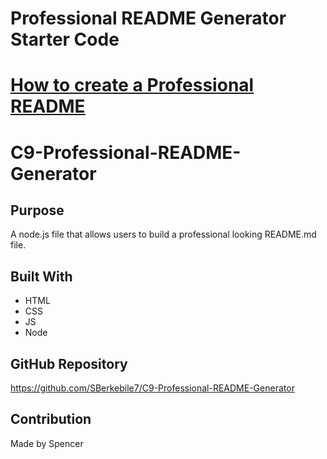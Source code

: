 # Professional README Generator Starter Code

[How to create a Professional README](./readme-guide.md)
=======
# C9-Professional-README-Generator

## Purpose
A node.js file that allows users to build a professional looking README.md file.

## Built With
* HTML
* CSS
* JS
* Node

## GitHub Repository
https://github.com/SBerkebile7/C9-Professional-README-Generator

## Contribution
Made by Spencer
